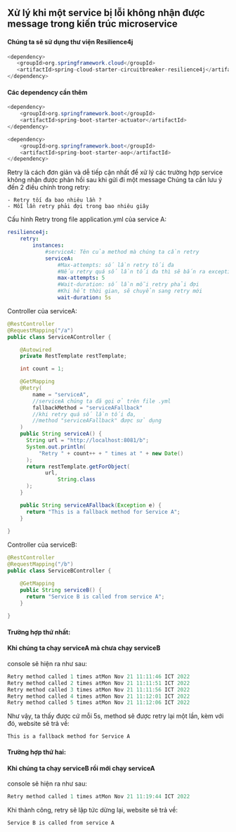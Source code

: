  ## Xử lý khi một service bị lỗi không nhận được message trong kiến trúc microservice
 #### Chúng ta sẽ sử dụng thư viện Resilience4j

 ```java
<dependency>
	<groupId>org.springframework.cloud</groupId>
	<artifactId>spring-cloud-starter-circuitbreaker-resilience4j</artifactId>
</dependency>
```
#### Các dependency cần thêm
```java
<dependency>
	<groupId>org.springframework.boot</groupId>
	<artifactId>spring-boot-starter-actuator</artifactId>
</dependency>

<dependency>
	<groupId>org.springframework.boot</groupId>
	<artifactId>spring-boot-starter-aop</artifactId>
</dependency>
```

Retry là cách đơn giản và dễ tiếp cận nhất để xử lý các trường hợp service không nhận được phản hồi sau khi gửi đi một message
 Chúng ta cần lưu ý đến 2 điều chính trong retry:
```
- Retry tối đa bao nhiêu lần ?
- Mỗi lần retry phải đợi trong bao nhiêu giây
```
Cấu hình Retry trong file application.yml của service A:
```yml
resilience4j:  
	retry:  
		instances:  
			#serviceA: Tên của method mà chúng ta cần retry
			serviceA:  
				#Max-attempts: số lần retry tối đa
				#Nếu retry quá số lần tối đa thì sẽ bắn ra exception
				max-attempts: 5  
				#Wait-duration: số lần mỗi retry phải đợi
				#Khi hết thời gian, sẽ chuyển sang retry mới
				wait-duration: 5s
```

Controller của serviceA:
```java
@RestController  
@RequestMapping("/a")  
public class ServiceAController {

	@Autowired  
	private RestTemplate restTemplate;  

	int count = 1;

	@GetMapping  
	@Retry(
		name = "serviceA",
		//serviceA chúng ta đã gọi ở trên file .yml  
		fallbackMethod = "serviceAFallback"
		//khi retry quá số lần tối đa,
		//method "serviceAFallback" được sử dụng
	)
	public String serviceA() {  
	  String url = "http://localhost:8081/b";
	  System.out.println(
		  "Retry " + count++ + " times at " + new Date()
	  );  
	  return restTemplate.getForObject(  
		    url,  
	            String.class  
	  );  
	}

	public String serviceAFallback(Exception e) {  
	  return "This is a fallback method for Service A";  
	}
	
}
```

Controller của serviceB:
```java
@RestController  
@RequestMapping("/b")  
public class ServiceBController {  

    @GetMapping  
    public String serviceB() {  
	  return "Service B is called from service A";  
    }  
  
}
```
#### Trường hợp thứ nhất:
#### Khi chúng ta chạy serviceA mà chưa chạy serviceB
console sẽ hiện ra như sau:
```java
Retry method called 1 times atMon Nov 21 11:11:46 ICT 2022
Retry method called 2 times atMon Nov 21 11:11:51 ICT 2022
Retry method called 3 times atMon Nov 21 11:11:56 ICT 2022
Retry method called 4 times atMon Nov 21 11:12:01 ICT 2022
Retry method called 5 times atMon Nov 21 11:12:06 ICT 2022
```
Như vậy, ta thấy được cứ mỗi 5s, method sẽ được retry lại một lần,
kèm với đó, website sẽ trả về:
```
This is a fallback method for Service A
```

#### Trường hợp thứ hai:
#### Khi chúng ta chạy serviceB rồi mới chạy serviceA
console sẽ hiện ra như sau:
```java
Retry method called 1 times atMon Nov 21 11:19:44 ICT 2022
```
Khi thành công, retry sẽ lập tức dừng lại,
website sẽ trả về:
```
Service B is called from service A
```
